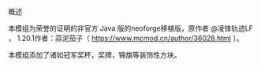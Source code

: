 概述

本模组为荣誉的证明的非官方 Java 版的neoforge移植版，原作者 @凌锋轨迹LF ， 1.20.1作者：蒜泥茄子（ https://www.mcmod.cn/author/36028.html ）。

本模组添加了诸如冠军奖杯，奖牌，锦旗等装饰性方块。
